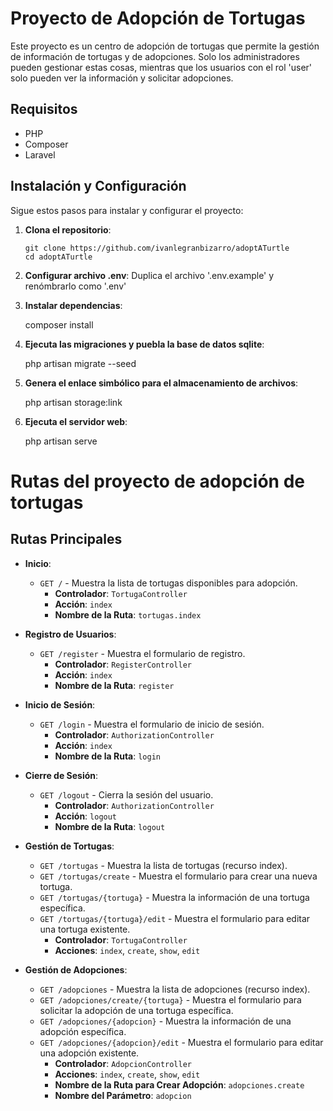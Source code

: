 # Proyecto de Adopción de Tortugas

Este proyecto es un centro de adopción de tortugas que permite la gestión de información de tortugas y de adopciones. Solo los administradores pueden gestionar estas cosas, mientras que los usuarios con el rol 'user' solo pueden ver la información y solicitar adopciones.

## Requisitos

- PHP
- Composer
- Laravel

## Instalación y Configuración

Sigue estos pasos para instalar y configurar el proyecto:

1. **Clona el repositorio**:

       git clone https://github.com/ivanlegranbizarro/adoptATurtle
       cd adoptATurtle

2. **Configurar archivo .env**:
		  Duplica el archivo '.env.example' y renómbrarlo como '.env'


3. **Instalar dependencias**:

    composer install

4. **Ejecuta las migraciones y puebla la base de datos sqlite**:

     php artisan migrate --seed

5. **Genera el enlace simbólico para el almacenamiento de archivos**:

    php artisan storage:link

6. **Ejecuta el servidor web**:

     php artisan serve


# Rutas del proyecto de adopción de tortugas

## Rutas Principales

- **Inicio**:
  - `GET /` - Muestra la lista de tortugas disponibles para adopción.
    - **Controlador**: `TortugaController`
    - **Acción**: `index`
    - **Nombre de la Ruta**: `tortugas.index`

- **Registro de Usuarios**:
  - `GET /register` - Muestra el formulario de registro.
    - **Controlador**: `RegisterController`
    - **Acción**: `index`
    - **Nombre de la Ruta**: `register`

- **Inicio de Sesión**:
  - `GET /login` - Muestra el formulario de inicio de sesión.
    - **Controlador**: `AuthorizationController`
    - **Acción**: `index`
    - **Nombre de la Ruta**: `login`

- **Cierre de Sesión**:
  - `GET /logout` - Cierra la sesión del usuario.
    - **Controlador**: `AuthorizationController`
    - **Acción**: `logout`
    - **Nombre de la Ruta**: `logout`

- **Gestión de Tortugas**:
  - `GET /tortugas` - Muestra la lista de tortugas (recurso index).
  - `GET /tortugas/create` - Muestra el formulario para crear una nueva tortuga.
  - `GET /tortugas/{tortuga}` - Muestra la información de una tortuga específica.
  - `GET /tortugas/{tortuga}/edit` - Muestra el formulario para editar una tortuga existente.
    - **Controlador**: `TortugaController`
    - **Acciones**: `index`, `create`, `show`, `edit`

- **Gestión de Adopciones**:
  - `GET /adopciones` - Muestra la lista de adopciones (recurso index).
  - `GET /adopciones/create/{tortuga}` - Muestra el formulario para solicitar la adopción de una tortuga específica.
  - `GET /adopciones/{adopcion}` - Muestra la información de una adopción específica.
  - `GET /adopciones/{adopcion}/edit` - Muestra el formulario para editar una adopción existente.
    - **Controlador**: `AdopcionController`
    - **Acciones**: `index`, `create`, `show`, `edit`
    - **Nombre de la Ruta para Crear Adopción**: `adopciones.create`
    - **Nombre del Parámetro**: `adopcion`
